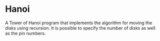# Hanoi
A Tower of Hanoi program that implements the algorithm for moving the disks using recursion. It is possible to specify the number of disks as well as the pin numbers.
